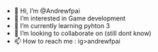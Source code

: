 - 👋 Hi, I’m @Andrewfpai
- 👀 I’m interested in Game development
- 🌱 I’m currently learning pyhton 3
- 💞️ I’m looking to collaborate on (still dont know)
- 📫 How to reach me : ig>andrewfpai

<!---
Andrewfpai/Andrewfpai is a ✨ special ✨ repository because its `README.md` (this file) appears on your GitHub profile.
You can click the Preview link to take a look at your changes.
--->
